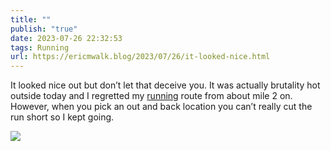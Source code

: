 ```yaml
---
title: ""
publish: "true"
date: 2023-07-26 22:32:53
tags: Running
url: https://ericmwalk.blog/2023/07/26/it-looked-nice.html
---
```


It looked nice out but don’t let that deceive you. It was actually brutality hot outside today and I regretted my [running](https://strava.com/activities/9526664643) route from about mile 2 on. However, when you pick an out and back location you can’t really cut the run short so I kept going.

![](https://ericmwalk.blog/uploads/2023/b6ad711b23.jpg)
